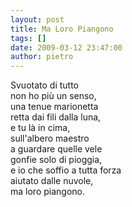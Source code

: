```yaml
---
layout: post
title: Ma Loro Piangono
tags: []
date: 2009-03-12 23:47:00
author: pietro
---
```

Svuotato di tutto<br/>non ho più un senso,<br/>una tenue marionetta<br/>retta dai fili dalla luna,<br/>e tu là in cima,<br/>sull'albero maestro<br/>a guardare quelle vele<br/>gonfie solo di pioggia,<br/>e io che soffio a tutta forza<br/>aiutato dalle nuvole,<br/>ma loro piangono.
